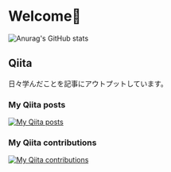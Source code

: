 # Welcome👋

![Anurag's GitHub stats](https://github-readme-stats.vercel.app/api?username=couragenki)

## Qiita
日々学んだことを記事にアウトプットしています。
### My Qiita posts
[![My Qiita posts](https://qiita-badge.apiapi.app/s/couragenki/posts.svg)](http://qiita.com/couragenki)
### My Qiita contributions
[![My Qiita contributions](https://qiita-badge.apiapi.app/s/couragenki/contributions.svg)](http://qiita.com/couragenki)



<!--
**GenkiMatsubara/GenkiMatsubara** is a ✨ _special_ ✨ repository because its `README.md` (this file) appears on your GitHub profile.

Here are some ideas to get you started:

- 🔭 I’m currently working on ...
- 🌱 I’m currently learning ...
- 👯 I’m looking to collaborate on ...
- 🤔 I’m looking for help with ...
- 💬 Ask me about ...
- 📫 How to reach me: ...
- 😄 Pronouns: ...
- ⚡ Fun fact: ...
-->
